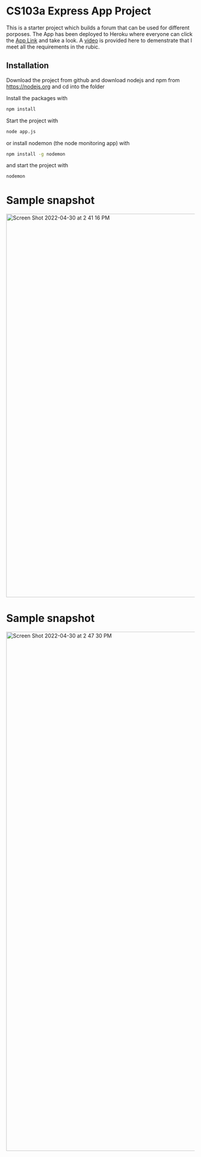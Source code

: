 # CS103a Express App Project

This is a starter project which builds a forum that can be used for different porposes. The App has been deployed to Heroku where everyone can click the [App Link](https://pure-gorge-05438.herokuapp.com/) and take a look. A [video](https://brandeis.zoom.us/rec/play/0Xl-baT8uqFYUiXn6j2RKnda_ypgAD4AbdI3ioSFRYK9IM4IkH0j8p-eKzlWprGdZMPS7JYFWhoX2YD4.iX4hS65ARUnLFjZs?autoplay=true&startTime=1651352544000) is provided here to demenstrate that I meet all the requirements in the rubic.

## Installation
Download the project from github and download nodejs and npm from https://nodejs.org
and cd into the folder

Install the packages with
``` bash
npm install
```
Start the project with
``` bash
node app.js
```
or install nodemon (the node monitoring app) with
``` bash
npm install -g nodemon
```
and start the project with
``` bash
nodemon
```
# Sample snapshot
<img width="1023" alt="Screen Shot 2022-04-30 at 2 41 16 PM" src="https://user-images.githubusercontent.com/66043240/166118567-7b347525-8be1-457d-82c1-9915f643a67f.png">


# Sample snapshot
<img width="1385" alt="Screen Shot 2022-04-30 at 2 47 30 PM" src="https://user-images.githubusercontent.com/66043240/166118689-56a52e44-5fb0-41ae-99fe-28eb46c6ea24.png">




